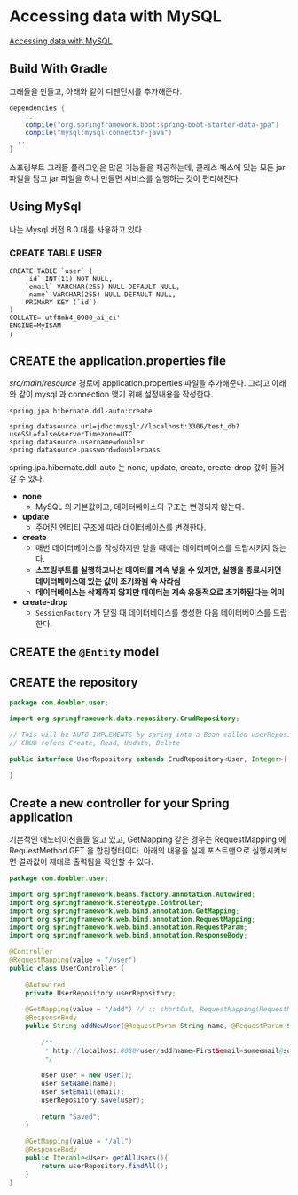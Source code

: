 # Accessing data with MySQL
[Accessing data with MySQL](https://spring.io/guides/gs/accessing-data-mysql/)

## Build With Gradle
그래들을 만들고, 아래와 같이 디펜던시를 추가해준다.
```gradle
dependencies {
	...
	compile("org.springframework.boot:spring-boot-starter-data-jpa")
	compile("mysql:mysql-connector-java")
  ...
}
```
스프링부트 그래들 플러그인은 많은 기능들을 제공하는데, 클래스 패스에 있는 모든 jar 파일을 담고 jar 파일을 하나 만들면 서비스를 실행하는 것이 편리해진다. 

## Using MySql
나는 Mysql 버전 8.0 대를 사용하고 있다.   
### CREATE TABLE USER
```mysql
CREATE TABLE `user` (
	`id` INT(11) NOT NULL,
	`email` VARCHAR(255) NULL DEFAULT NULL,
	`name` VARCHAR(255) NULL DEFAULT NULL,
	PRIMARY KEY (`id`)
)
COLLATE='utf8mb4_0900_ai_ci'
ENGINE=MyISAM
;
```

## CREATE the application.properties file
_src/main/resource_ 경로에 application.properties 파일을 추가해준다. 그리고 아래와 같이 mysql 과 connection 맺기 위해 설정내용을 작성한다.
```properties
spring.jpa.hibernate.ddl-auto:create

spring.datasource.url=jdbc:mysql://localhost:3306/test_db?useSSL=false&serverTimezone=UTC
spring.datasource.username=doubler
spring.datasource.password=doublerpass
```
spring.jpa.hibernate.ddl-auto 는 none, update, create, create-drop 값이 들어갈 수 있다.  
- __none__   
  - MySQL 의 기본값이고, 데이터베이스의 구조는 변경되지 않는다.
- __update__   
  - 주어진 엔티티 구조에 따라 데이터베이스를 변경한다.   
- __create__   
  - 매번 데이터베이스를 작성하지만 닫을 때에는 데이터베이스를 드랍시키지 않는다.   
  - __스프링부트를 실행하고나선 데이터를 계속 넣을 수 있지만, 실행을 종료시키면 데이터베이스에 있는 값이 초기화됨 즉 사라짐__
  - __데이터베이스는 삭제하지 않지만 데이터는 계속 유동적으로 초기화된다는 의미__
- __create-drop__   
  - ```SessionFactory``` 가 닫힐 때 데이터베이스를 생성한 다음 데이터베이스를 드랍한다.   

## CREATE the ```@Entity``` model
## CREATE the repository
```java
package com.doubler.user;

import org.springframework.data.repository.CrudRepository;

// This will be AUTO IMPLEMENTS by spring into a Bean called userRepository
// CRUD refers Create, Read, Update, Delete

public interface UserRepository extends CrudRepository<User, Integer>{
	
}
```

## Create a new controller for your Spring application
기본적인 애노테이션을들 알고 있고, GetMapping 같은 경우는  RequestMapping 에 RequestMethod.GET 을 합친형태이다. 아래의 내용을 실제 포스트맨으로 실행시켜보면 결과값이 제대로 출력됨을 확인할 수 있다.
```java
package com.doubler.user;

import org.springframework.beans.factory.annotation.Autowired;
import org.springframework.stereotype.Controller;
import org.springframework.web.bind.annotation.GetMapping;
import org.springframework.web.bind.annotation.RequestMapping;
import org.springframework.web.bind.annotation.RequestParam;
import org.springframework.web.bind.annotation.ResponseBody;

@Controller
@RequestMapping(value = "/user")
public class UserController {
	
	@Autowired
	private UserRepository userRepository;
	
	@GetMapping(value = "/add") // :: shortCut, RequestMapping(RequestMethod.GET)
	@ResponseBody
	public String addNewUser(@RequestParam String name, @RequestParam String email) {
		
		/**
		 * http://localhost:8080/user/add?name=First&email=someemail@someemailprovider.com
		 */
		
		User user = new User();
		user.setName(name);
		user.setEmail(email);
		userRepository.save(user);
		
		return "Saved";
	}
	
	@GetMapping(value = "/all")
	@ResponseBody
	public Iterable<User> getAllUsers(){
		return userRepository.findAll();
	}
}

```
